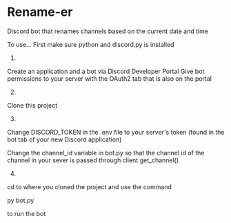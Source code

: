 # Rename-er
Discord bot that renames channels based on the current date and time


To use... First make sure python and discord.py is installed

1.
Create an application and a bot via Discord Developer Portal
Give bot permissions to your server with the OAuth2 tab that is also on the portal

2.
Clone this project

3.
Change DISCORD_TOKEN in the .env file to your server's token (found in the bot tab of your new Discord application)

Change the channel_id variable in bot.py so that the channel id of the channel in your sever is passed through client.get_channel()

4.
cd to where you cloned the project and use the command

py bot.py

to run the bot
